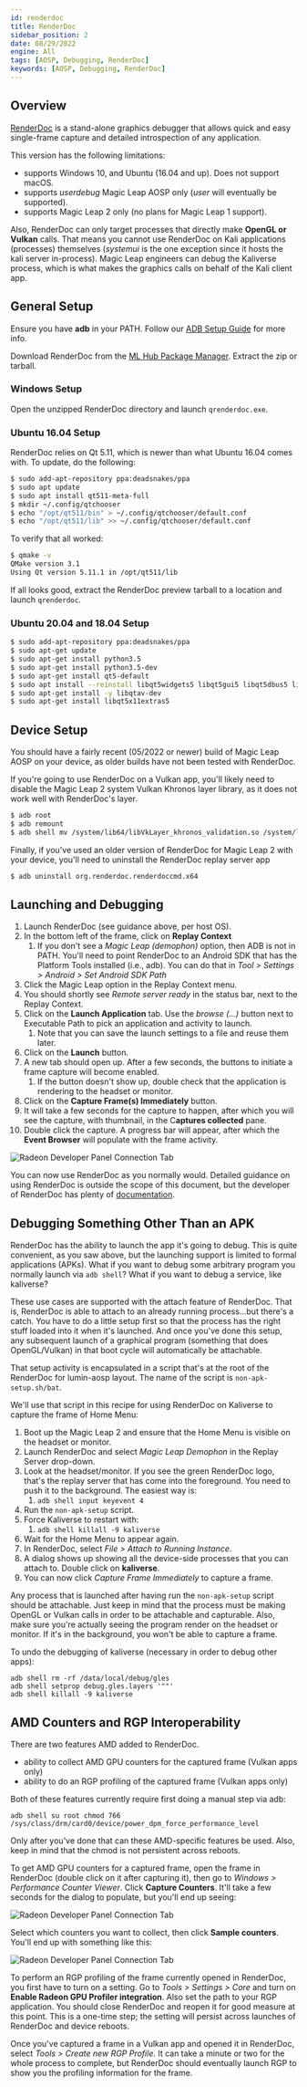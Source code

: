```yaml
---
id: renderdoc
title: RenderDoc
sidebar_position: 2
date: 08/29/2022
engine: All
tags: [AOSP, Debugging, RenderDoc]
keywords: [AOSP, Debugging, RenderDoc]
---
```



## Overview

[RenderDoc](https://renderdoc.org/) is a stand-alone graphics debugger that allows quick and easy single-frame capture and detailed introspection of any application.

This version has the following limitations:

- supports Windows 10, and Ubuntu (16.04 and up). Does not support macOS.
- supports *userdebug* Magic Leap AOSP only (*user* will eventually be supported).
- supports Magic Leap 2 only (no plans for Magic Leap 1 support).

Also, RenderDoc can only target processes that directly make **OpenGL or Vulkan** calls. That means you cannot use RenderDoc on Kali applications (processes) themselves (*systemui* is the one exception since it hosts the kali server in-process). Magic Leap engineers can debug the Kaliverse process, which is what makes the graphics calls on behalf of the Kali client app.

## General Setup

Ensure you have **adb** in your PATH. Follow our [ADB Setup Guide](/versioned_docs/version-1.1.0-dev2/guides/developer-tools/android-debug-bridge/adb-setup.md) for more info.

Download RenderDoc from the [ML Hub Package Manager](/versioned_docs/version-1.1.0-dev2/guides/developer-tools/ml-hub/ml-hub-package-manager.md). Extract the zip or tarball.

### Windows Setup

Open the unzipped RenderDoc directory and launch `qrenderdoc.exe`.

### Ubuntu 16.04 Setup

RenderDoc relies on Qt 5.11, which is newer than what Ubuntu 16.04 comes with. To update, do the following:

```bash
$ sudo add-apt-repository ppa:deadsnakes/ppa
$ sudo apt update
$ sudo apt install qt511-meta-full
$ mkdir ~/.config/qtchooser
$ echo "/opt/qt511/bin" > ~/.config/qtchooser/default.conf
$ echo "/opt/qt511/lib" >> ~/.config/qtchooser/default.conf
```

To verify that all worked:

```bash
$ qmake -v
QMake version 3.1
Using Qt version 5.11.1 in /opt/qt511/lib
```

If all looks good, extract the RenderDoc preview tarball to a location and launch `qrenderdoc`.

### Ubuntu 20.04 and 18.04 Setup

```bash
$ sudo add-apt-repository ppa:deadsnakes/ppa
$ sudo apt-get update 
$ sudo apt-get install python3.5
$ sudo apt-get install python3.5-dev
$ sudo apt-get install qt5-default
$ sudo apt install --reinstall libqt5widgets5 libqt5gui5 libqt5dbus5 libqt5network5 libqt5core5a
$ sudo apt-get install -y libqtav-dev
$ sudo apt-get install libqt5x11extras5
```

## Device Setup

You should have a fairly recent (05/2022 or newer) build of Magic Leap AOSP on your device, as older builds have not been tested with RenderDoc.

If you're going to use RenderDoc on a Vulkan app, you'll likely need to disable the Magic Leap 2 system Vulkan Khronos layer library, as it does not work well with RenderDoc's layer.

```bash
$ adb root
$ adb remount
$ adb shell mv /system/lib64/libVkLayer_khronos_validation.so /system/lib64/libVkLayer_khronos_validation.so.disable
```

Finally, if you've used an older version of RenderDoc for Magic Leap 2 with your device, you'll need to uninstall the RenderDoc replay server app

```bash
$ adb uninstall org.renderdoc.renderdoccmd.x64
```

## Launching and Debugging

1. Launch RenderDoc (see guidance above, per host OS).
2. In the bottom left of the frame, click on **Replay Context**
   1. If you don't see a *Magic Leap (demophon)* option, then ADB is not in PATH. You'll need to point RenderDoc to an Android SDK that has the Platform Tools installed (i.e., adb). You can do that in *Tool > Settings > Android > Set Android SDK Path*
3. Click the Magic Leap option in the Replay Context menu.
4. You should shortly see *Remote server ready* in the status bar, next to the Replay Context.
5. Click on the **Launch Application** tab. Use the *browse (...)* button next to Executable Path to pick an application and activity to launch.
   1. Note that you can save the launch settings to a file and reuse them later.
6. Click on the **Launch** button.
7. A new tab should open up. After a few seconds, the buttons to initiate a frame capture will become enabled.
   1. If the button doesn't show up, double check that the application is rendering to the headset or monitor.
8. Click on the **Capture Frame(s) Immediately** button.
9. It will take a few seconds for the capture to happen, after which you will see the capture, with thumbnail, in the C**aptures collected** pane.
10. Double click the capture. A progress bar will appear, after which the **Event Browser** will populate with the frame activity.

![Radeon Developer Panel Connection Tab](/img/developer-tools/lumin-aosp-tools/renderdoc/renderdoc-eventbrowser.png)

You can now use RenderDoc as you normally would. Detailed guidance on using RenderDoc is outside the scope of this document, but the developer of RenderDoc has plenty of [documentation](https://renderdoc.org/versioned_docs/version-1.1.0-dev2/getting_started/quick_start.html).

## Debugging Something Other Than an APK

RenderDoc has the ability to launch the app it's going to debug. This is quite convenient, as you saw above, but the launching support is limited to formal applications (APKs). What if you want to debug some arbitrary program you normally launch via `adb shell`? What if you want to debug a service, like kaliverse?

These use cases are supported with the attach feature of RenderDoc. That is, RenderDoc is able to attach to an already running process...but there's a catch. You have to do a little setup first so that the process has the right stuff loaded into it when it's launched. And once you've done this setup, any subsequent launch of a graphical program (something that does OpenGL/Vulkan) in that boot cycle will automatically be attachable.

That setup activity is encapsulated in a script that's at the root of the RenderDoc for lumin-aosp layout. The name of the script is  `non-apk-setup.sh/bat`.

We'll use that script in this recipe for using RenderDoc on Kaliverse to capture the frame of Home Menu:

1. Boot up the Magic Leap 2 and ensure that the Home Menu is visible on the headset or monitor.
2. Launch RenderDoc and select *Magic Leap Demophon* in the Replay Server drop-down.
3. Look at the headset/monitor. If you see the green RenderDoc logo, that's the replay server that has come into the foreground. You need to push it to the background. The easiest way is:
   1. `adb shell input keyevent 4`
4. Run the `non-apk-setup` script.
5. Force Kaliverse to restart with:
   1. `adb shell killall -9 kaliverse`
6. Wait for the Home Menu to appear again.
7. In RenderDoc, select *File > Attach to Running Instance*.
8. A dialog shows up showing all the device-side processes that you can attach to. Double click on **kaliverse**.
9. You can now click *Capture Frame Immediately* to capture a frame.

Any process that is launched after having run the `non-apk-setup` script should be attachable. Just keep in mind that the process must be making OpenGL or Vulkan calls in order to be attachable and capturable. Also, make sure you're actually seeing the program render on the headset or monitor. If it's in the background, you won't be able to capture a frame.

To undo the debugging of kaliverse (necessary in order to debug other apps):

```shell
adb shell rm -rf /data/local/debug/gles
adb shell setprop debug.gles.layers '""'
adb shell killall -9 kaliverse
```

## AMD Counters and RGP Interoperability

There are two features AMD added to RenderDoc.

- ability to collect AMD GPU counters for the captured frame (Vulkan apps only)
- ability to do an RGP profiling of the captured frame (Vulkan apps only)

Both of these features currently require first doing a manual step via adb:

```shell
adb shell su root chmod 766 /sys/class/drm/card0/device/power_dpm_force_performance_level
```

Only after you've done that can these AMD-specific features be used. Also, keep in mind that the chmod is not persistent across reboots.

To get AMD GPU counters for a captured frame, open the frame in RenderDoc (double click on it after capturing it), then go to *Windows > Performance Counter Viewer*. Click **Capture Counters**. It'll take a few seconds for the dialog to populate, but you'll end up seeing:

![Radeon Developer Panel Connection Tab](/img/developer-tools/lumin-aosp-tools/renderdoc/renderdoc-selection.png)

Select which counters you want to collect, then click **Sample counters**. You'll end up with something like this:

![Radeon Developer Panel Connection Tab](/img/developer-tools/lumin-aosp-tools/renderdoc/renderdoc-viewer.png)

To perform an RGP profiling of the frame currently opened in RenderDoc, you first have to turn on a setting. Go to *Tools > Settings > Core* and turn on **Enable Radeon GPU Profiler integration**. Also set the path to your RGP application. You should close RenderDoc and reopen it for good measure at this point. This is a one-time step; the setting will persist across launches of RenderDoc and device reboots.

Once you've captured a frame in a Vulkan app and opened it in RenderDoc, select *Tools > Create new RGP Profile*. It can take a minute or two for the whole process to complete, but RenderDoc should eventually launch RGP to show you the profiling information for the frame.
